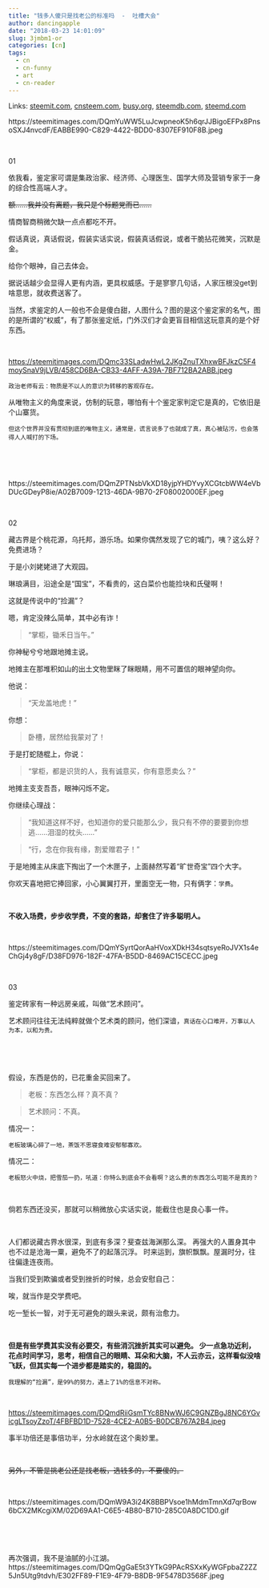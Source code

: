```yaml
---
title: "钱多人傻只是找老公的标准吗  -  吐槽大会"
author: dancingapple
date: "2018-03-23 14:01:09"
slug: 3jmbm1-or
categories: [cn]
tags: 
  - cn
  - cn-funny
  - art
  - cn-reader
---
```


Links: [steemit.com](https://steemit.com/cn/@dancingapple/3jmbm1-or), [cnsteem.com](https://cnsteem.com/cn/@dancingapple/3jmbm1-or), [busy.org](https://busy.org/cn/@dancingapple/3jmbm1-or), [steemdb.com](https://steemdb.com/cn/@dancingapple/3jmbm1-or), [steemd.com](https://steemd.com/cn/@dancingapple/3jmbm1-or)

<html>
<p>https://steemitimages.com/DQmYuWW5LuJcwpneoK5h6qrJJBigoEFPx8PnsoSXJ4nvcdF/EABBE990-C829-4422-BDD0-8307EF910F8B.jpeg</p>
<p><br></p>
<p>01</p>
<p>依我看，鉴定家可谓是集政治家、经济师、心理医生、国学大师及营销专家于一身的综合性高端人才。</p>
<p><del>额……我并没有离题，我只是个标题党而已……</del></p>
<p>情商智商稍微欠缺一点点都吃不开。</p>
<p>假话真说，真话假说，假装实话实说，假装真话假说，或者干脆拈花微笑，沉默是金。</p>
<p>给你个眼神，自己去体会。</p>
<p>据说话越少会显得人更有内涵，更具权威感。于是寥寥几句话，人家压根没get到啥意思，就收费送客了。</p>
<p>当然，求鉴定的人一般也不会是傻白甜，人图什么？图的是这个鉴定家的名气，图的是所谓的“权威”，有了那张鉴定纸，门外汉们才会更盲目相信这玩意真的是个好东西。</p>
<p><br></p>

https://steemitimages.com/DQmc33SLadwHwL2JKgZnuTXhxwBFJkzC5F4moySnaV9jLVB/458CD6BA-CB33-4AFF-A39A-7BF712BA2ABB.jpeg

<p><code>政治老师有云：物质是不以人的意识为转移的客观存在。</code></p>
<p>从唯物主义的角度来说，仿制的玩意，哪怕有十个鉴定家判定它是真的，它依旧是个山寨货。</p>
<p><code>但这个世界并没有贯彻到底的唯物主义，通常是，谎言说多了也就成了真，真心被玷污，也会落得人人喊打的下场。</code></p>
<p><br></p>
<p><br></p>https://steemitimages.com/DQmZPTNsbVkXD18yjpYHDYvyXCGtcbWW4eVbDUcGDeyP8ie/A02B7009-1213-46DA-9B70-2F08002000EF.jpeg
<p><br></p>
<p>02</p>
<p>藏古界是个桃花源，乌托邦，游乐场。如果你偶然发现了它的城门，咦？这么好？免费进场？</p>
<p>于是小刘姥姥进了大观园。</p>
<p>琳琅满目，沿途全是“国宝”，不看贵的，这白菜价也能捡块和氏璧啊！</p>
<p>这就是传说中的“捡漏”？</p>
<p>嗯，肯定没辣么简单，其中必有诈！</p>
<blockquote>“掌柜，锄禾日当午。”</blockquote>
<p>你神秘兮兮地跟地摊主说。</p>
<p>地摊主在那堆积如山的出土文物里眯了眯眼睛，用不可置信的眼神望向你。</p>
<p>他说：</p>
<blockquote>“天龙盖地虎！”</blockquote>
<p>你想：</p>
<blockquote>卧槽，居然给我蒙对了！</blockquote>
<p>于是打蛇随棍上，你说：</p>
<blockquote>“掌柜，都是识货的人，我有诚意买，你有意愿卖么？”</blockquote>
<p>地摊主支支吾吾，眼神闪烁不定。</p>
<p>你继续心理战：</p>
<blockquote>“我知道这样不好，也知道你的爱只能那么少，我只有不停的要要到你想逃……泪湿的枕头……”</blockquote>
<blockquote>“行，念在你我有缘，割爱赠君子！”</blockquote>
<p>于是地摊主从床底下掏出了一个木匣子，上面赫然写着“旷世奇宝”四个大字。</p>
<p>你欢天喜地把它捧回家，小心翼翼打开，里面空无一物，只有俩字：<code>学费</code>。</p>
<p><br></p>
<p><strong>不收入场费，步步收学费，不变的套路，却套住了许多聪明人。</strong></p>
<p><br></p>
<p>https://steemitimages.com/DQmYSyrtQorAaHVoxXDkH34sqtsyeRoJVX1s4eChGj4y8gF/D38FD976-182F-47FA-B5DD-8469AC15CECC.jpeg</p>
<p><br></p>
<p>03</p>
<p>鉴定砖家有一种远房亲戚，叫做“艺术顾问”。</p>
<p>艺术顾问往往无法纯粹就做个艺术类的顾问，他们深谙，<code>真话在心口难开，万事以人为本，以和为贵。</code></p>
<p><br></p>
<p><br></p>
<p>假设，东西是仿的，已花重金买回来了。</p>
<blockquote>老板：东西怎么样？真不真？</blockquote>
<blockquote>艺术顾问：不真。</blockquote>
<p>情况一：</p>
<p><code>老板玻璃心碎了一地，茶饭不思寝食难安郁郁寡欢。</code></p>
<p>情况二：</p>
<p><code>老板怒火中烧，把雪茄一扔，吼道：你特么到底会不会看啊？这么贵的东西怎么可能不是真的？</code></p>
<p><br></p>
<p>倘若东西还没买，那就可以稍微放心实话实说，能截住也是良心事一件。</p>
<p><br></p>
人们都说藏古界水很深，到底有多深？斐查兹海渊那么深。
再强大的人置身其中也不过是沧海一粟，避免不了的起落沉浮。
时来运到，旗帜飘飘。屋漏时分，往往偏逢连夜雨。
<p>当我们受到欺骗或者受到挫折的时候，总会安慰自己：</p>
<p>唉，就当作是交学费吧。</p>
<p>吃一堑长一智，对于无可避免的跟头来说，颇有治愈力。</p>
<p><br></p>
<p><strong>但是有些学费其实没有必要交，有些消沉挫折其实可以避免。
少一点急功近利，花点时间学习，思考，相信自己的眼睛、耳朵和大脑，不人云亦云，这样看似没啥飞跃，但其实每一个进步都是踏实的，稳固的。</strong></p>
<p><code>我理解的“捡漏”，是99%的努力，遇上了1%的信息不对称。</code></p>
<p><br></p>

https://steemitimages.com/DQmdRiiGsmTYc8BNwWJ6C9GNZBgJ8NC6YGvicgLTsoyZzoT/4FBFBD1D-7528-4CE2-A0B5-B0DCB767A2B4.jpeg

<p>事半功倍还是事倍功半，分水岭就在这个奥妙里。</p>
<p><br></p>
<p><del>另外，不管是挑老公还是找老板，选钱多的，不要傻的。</del></p>
<p><br></p>
<p>https://steemitimages.com/DQmW9A3i24K8BBPVsoe1hMdmTmnXd7qrBow6bCX2MKcgiXM/02D69AA1-C6E5-4B80-B710-285C0A8DC1D0.gif</p>
<p><br></p>
<p><br></p>
再次强调，我不是油腻的小江湖。
https://steemitimages.com/DQmQgGaE5t3YTkG9PAcRSXxKyWGFpbaZ2ZZ5Jn5Utg9tdvh/E302FF89-F1E9-4F79-B8DB-9F5478D3568F.jpeg
<p><br></p>
<p><br></p>
<p><br></p>
</html>

